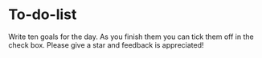 # To-do-list
Write ten goals for the day. As you finish them you can tick them off in the check box.  Please give a star and feedback is appreciated! 
